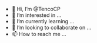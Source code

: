 - 👋 Hi, I’m @TencoCP
- 👀 I’m interested in ...
- 🌱 I’m currently learning ...
- 💞️ I’m looking to collaborate on ...
- 📫 How to reach me ...

<!---
TencoCP/TencoCP is a ✨ special ✨ repository because its `README.md` (this file) appears on your GitHub profile.
You can click the Preview link to take a look at your changes.
--->
